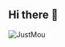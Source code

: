 ## Hi there 👋
![JustMou](https://y.yarn.co/e98df972-2e71-4457-944c-42afee718fca_text.gif)
<!--
**KheawKachee/KheawKachee** is a ✨ _special_ ✨ repository because its `README.md` (this file) appears on your GitHub profile.

Here are some ideas to get you started:

- 🔭 I’m currently working on ...
- 🌱 I’m currently learning ...
- 👯 I’m looking to collaborate on ...
- 🤔 I’m looking for help with ...
- 💬 Ask me about ...
- 📫 How to reach me: ...
- 😄 Pronouns: ...
- ⚡ Fun fact: ...
-->
